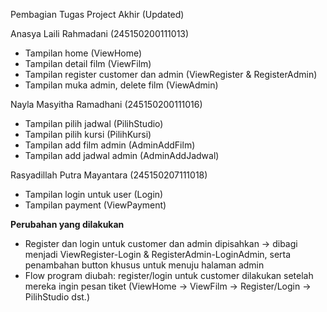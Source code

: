Pembagian Tugas Project Akhir (Updated)

Anasya Laili Rahmadani (245150200111013)
- Tampilan home (ViewHome)
- Tampilan detail film (ViewFilm)
- Tampilan register customer dan admin (ViewRegister & RegisterAdmin) 
- Tampilan muka admin, delete film (ViewAdmin)

Nayla Masyitha Ramadhani (245150200111016)
- Tampilan pilih jadwal (PilihStudio)
- Tampilan pilih kursi (PilihKursi)
- Tampilan add film admin (AdminAddFilm)
- Tampilan add jadwal admin (AdminAddJadwal)

Rasyadillah Putra Mayantara (245150207111018)
- Tampilan login untuk user (Login)
- Tampilan payment (ViewPayment)

**Perubahan yang dilakukan**
- Register dan login untuk customer dan admin dipisahkan -> dibagi menjadi ViewRegister-Login & RegisterAdmin-LoginAdmin, serta penambahan button khusus untuk menuju halaman admin
- Flow program diubah: register/login untuk customer dilakukan setelah mereka ingin pesan tiket (ViewHome -> ViewFilm -> Register/Login -> PilihStudio dst.)
